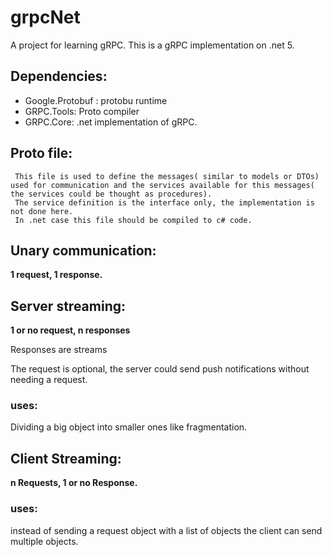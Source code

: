 # grpcNet
 A project for learning gRPC.
 This is a gRPC implementation on .net 5.

## Dependencies:
- Google.Protobuf : protobu runtime
- GRPC.Tools: Proto compiler
- GRPC.Core: .net implementation of gRPC.
## Proto file:
     This file is used to define the messages( similar to models or DTOs) used for communication and the services available for this messages( the services could be thought as procedures).
     The service definition is the interface only, the implementation is not done here.
     In .net case this file should be compiled to c# code. 

## Unary communication:

 **1 request, 1 response.**

## Server streaming:

 **1 or no request, n responses**

 Responses are streams

 The request is optional, the server could send push notifications without needing a request.
 
### uses:
 Dividing a big object into smaller ones like fragmentation.

## Client Streaming:

**n Requests, 1 or no Response.**

### uses:
 instead of sending a request object with a list of objects the client can send multiple objects.
